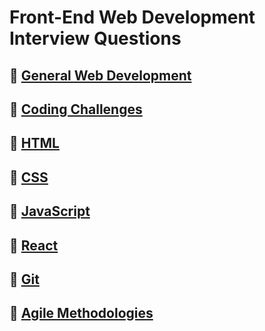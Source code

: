# Front-End Web Development <br/> Interview Questions

## 🔷 [General Web Development](webdev.md)

## 🔷 [Coding Challenges](coding.md)

## 🔷 [HTML](html.md)

## 🔷 [CSS](css.md)

## 🔷 [JavaScript](javascript.md)

## 🔷 [React](react.md)

## 🔷 [Git](Git.md)

## 🔷 [Agile Methodologies](agile.md)
